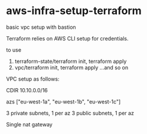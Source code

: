 # aws-infra-setup-terraform
basic vpc setup with bastion

Terraform relies on AWS CLI setup for credentials.

to use

1. terraform-state/terraform init, terraform apply
2. vpc/terraform init, terraform apply
...and so on

VPC setup as follows:

CDIR 10.10.0.0/16

azs ["eu-west-1a", "eu-west-1b", "eu-west-1c"]

3 private subnets, 1 per az
3 public subnets, 1 per az

Single nat gateway

